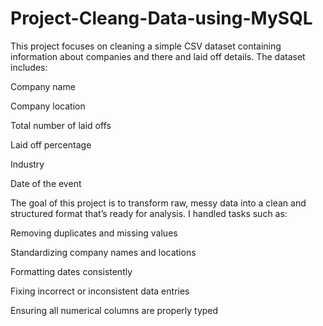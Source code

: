 # Project-Cleang-Data-using-MySQL

This project focuses on cleaning a simple CSV dataset containing information about companies and there and laid off details. The dataset includes:

Company name

Company location

Total number of laid offs

Laid off percentage

Industry

Date of the event

The goal of this project is to transform raw, messy data into a clean and structured format that’s ready for analysis. I handled tasks such as:

Removing duplicates and missing values

Standardizing company names and locations

Formatting dates consistently

Fixing incorrect or inconsistent data entries

Ensuring all numerical columns are properly typed
